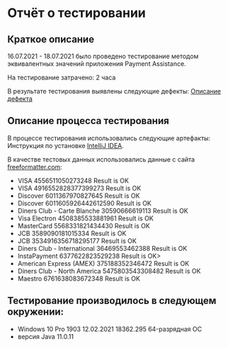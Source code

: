 # Отчёт о тестировании <Payment Assistance>

## Краткое описание

16.07.2021 - 18.07.2021 было проведено тестирование методом эквивалентных значений приложения Payment Assistance.

На тестирование затрачено: 2 часа

В результате тестирования выявлены следующие дефекты: [Описание дефекта](https://github.com/EvgeniyaZavyalova/JavaHW1/issues/1#issue-947799482https://github.com/EvgeniyaZavyalova/JavaHW1/issues/1#issue-947799482)

## Описание процесса тестирования

В процессе тестирования использовались следующие артефакты:
 Инструкция по установке [IntelliJ IDEA]( https://github.com/netology-code/javaqa-homeworks/blob/master/intro/idea.md).

В качестве тестовых данных использовались данные с сайта [freeformatter.com](https://www.freeformatter.com/credit-card-number-generator-validator.html):
* VISA 4556511050273248 Result is OK
* VISA 4916552828377399273 Result is OK
* Discover 6011367970827645 Result is OK
* Discover 6011605926442612590 Result is OK
* Diners Club - Carte Blanche 30590666619113 Result is OK
* Visa Electron 4508385533881961 Result is OK 
* MasterCard 5568331821434430 Result is OK
* JCB 3589090181015334 Result is OK
* JCB 3534916356718295177 Result is OK
* Diners Club - International 36469553462388 Result is OK
* InstaPayment 6377622823529238 Result is OK>
* American Express (AMEX) 375188352346472 Result is OK
* Diners Club - North America 5475803543308482 Result is OK
* Maestro 6761638083672348 Result is OK

## Тестирование производилось в следующем окружении:
* Windows 10 Pro 1903 12.02.2021 18362.295 64-разрядная ОС
* версия Java 11.0.11
